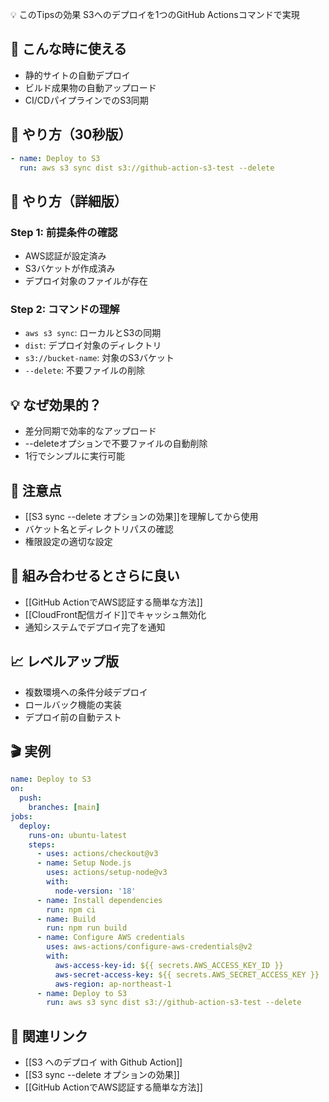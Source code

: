 💡 このTipsの効果
S3へのデプロイを1つのGitHub Actionsコマンドで実現

## 📍 こんな時に使える
- 静的サイトの自動デプロイ
- ビルド成果物の自動アップロード
- CI/CDパイプラインでのS3同期

## 🎯 やり方（30秒版）
```yaml
- name: Deploy to S3
  run: aws s3 sync dist s3://github-action-s3-test --delete
```

## 📱 やり方（詳細版）

### Step 1: 前提条件の確認
- AWS認証が設定済み
- S3バケットが作成済み
- デプロイ対象のファイルが存在

### Step 2: コマンドの理解
- `aws s3 sync`: ローカルとS3の同期
- `dist`: デプロイ対象のディレクトリ
- `s3://bucket-name`: 対象のS3バケット
- `--delete`: 不要ファイルの削除

## 💡 なぜ効果的？
- 差分同期で効率的なアップロード
- --deleteオプションで不要ファイルの自動削除
- 1行でシンプルに実行可能

## 🔧 注意点
- [[S3 sync --delete オプションの効果]]を理解してから使用
- バケット名とディレクトリパスの確認
- 権限設定の適切な設定

## 🔗 組み合わせるとさらに良い
- [[GitHub ActionでAWS認証する簡単な方法]]
- [[CloudFront配信ガイド]]でキャッシュ無効化
- 通知システムでデプロイ完了を通知

## 📈 レベルアップ版
- 複数環境への条件分岐デプロイ
- ロールバック機能の実装
- デプロイ前の自動テスト

## 🎬 実例
```yaml
name: Deploy to S3
on:
  push:
    branches: [main]
jobs:
  deploy:
    runs-on: ubuntu-latest
    steps:
      - uses: actions/checkout@v3
      - name: Setup Node.js
        uses: actions/setup-node@v3
        with:
          node-version: '18'
      - name: Install dependencies
        run: npm ci
      - name: Build
        run: npm run build
      - name: Configure AWS credentials
        uses: aws-actions/configure-aws-credentials@v2
        with:
          aws-access-key-id: ${{ secrets.AWS_ACCESS_KEY_ID }}
          aws-secret-access-key: ${{ secrets.AWS_SECRET_ACCESS_KEY }}
          aws-region: ap-northeast-1
      - name: Deploy to S3
        run: aws s3 sync dist s3://github-action-s3-test --delete
```

## 🔄 関連リンク
- [[S3 へのデプロイ with Github Action]]
- [[S3 sync --delete オプションの効果]]
- [[GitHub ActionでAWS認証する簡単な方法]]